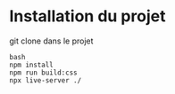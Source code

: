 # Installation du projet

git clone
dans le projet

```
bash
npm install
npm run build:css
npx live-server ./
```
